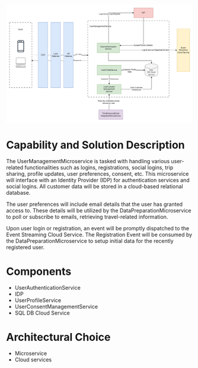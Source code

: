 
![Initial Data Loader](./../Diagrams/IndividualComponentDiagrams/UserManagementService.drawio.png)

# Capability and Solution Description

The UserManagementMicroservice is tasked with handling various user-related functionalities such as logins, registrations, social logins, trip sharing, profile updates, user preferences, consent, etc.
This microservice will interface with an Identity Provider (IDP) for authentication services and social logins. All customer data will be stored in a cloud-based relational database.

The user preferences will include email details that the user has granted access to. These details will be utilized by the DataPreparationMicroservice to poll or subscribe to emails, retrieving travel-related information.

Upon user login or registration, an event will be promptly dispatched to the Event Streaming Cloud Service. The Registration Event will be consumed by the DataPreparationMicroservice to setup initial data for the recently registered user.


# Components
- UserAuthenticationService
- IDP
- UserProfileService
- UserConsentManagementService
- SQL DB Cloud Service


# Architectural Choice
- Microservice
- Cloud services


